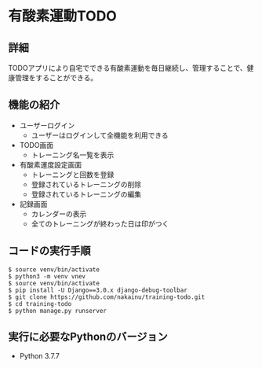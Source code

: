 有酸素運動TODO
===

## 詳細
TODOアプリにより自宅でできる有酸素運動を毎日継続し、管理することで、健康管理をすることができる。

## 機能の紹介
- ユーザーログイン
    - ユーザーはログインして全機能を利用できる
- TODO画面
    - トレーニング名一覧を表示
- 有酸素運度設定画面
    - トレーニングと回数を登録
    - 登録されているトレーニングの削除
    - 登録されているトレーニングの編集
- 記録画面
    - カレンダーの表示
    - 全てのトレーニングが終わった日は印がつく

## コードの実行手順
```
$ source venv/bin/activate
$ python3 -m venv vnev
$ source venv/bin/activate
$ pip install -U Django==3.0.x django-debug-toolbar
$ git clone https://github.com/nakainu/training-todo.git
$ cd training-todo
$ python manage.py runserver
```

## 実行に必要なPythonのバージョン
- Python 3.7.7